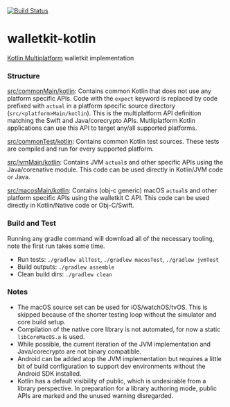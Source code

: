 [![Build Status](https://travis-ci.com/DrewCarlson/breadwallet-core.svg?branch=drew%2Fkotlin)](https://travis-ci.com/DrewCarlson/breadwallet-core)

# walletkit-kotlin
[Kotlin Multiplatform](https://kotl.in/multiplatform) walletkit implementation

### Structure

[src/commonMain/kotlin](src/commonMain/kotlin): Contains common Kotlin that does not use any platform specific APIs.
Code with the `expect` keyword is replaced by code prefixed with `actual` in a platform specific source directory (`src/<platform>Main/kotlin`).
This is the multiplatform API definition matching the Swift and Java/corecrypto APIs.
Mutliplatform Kotlin applications can use this API to target any/all supported platforms.

[src/commonTest/kotlin](src/commonTest/kotlin): Contains common Kotlin test sources.
These tests are compiled and run for every supported platform.

[src/jvmMain/kotlin](src/jvmMain/kotlin): Contains JVM `actual`s and other specific APIs using the Java/corenative module.
This code can be used directly in Kotlin/JVM code or Java.

[src/macosMain/kotlin](src/macosMain/kotlin): Contains (obj-c generic) macOS `actual`s and other platform specific APIs using the walletkit C API.
This code can be used directly in Kotlin/Native code or Obj-C/Swift.

### Build and Test

Running any gradle command will download all of the necessary tooling, note the first run takes some time.

* Run tests: `./gradlew allTest`, `./gradlew macosTest`, `./gradlew jvmTest`
* Build outputs: `./gradlew assemble`
* Clean build dirs: `./gradlew clean`

### Notes

- The macOS source set can be used for iOS/watchOS/tvOS. This is skipped because of the shorter testing loop without the simulator and core build setup.
- Compilation of the native core library is not automated, for now a static `libCoreMacOS.a` is used.
- While possible, the current iteration of the JVM implementation and Java/corecrypto are not binary compatible.
- Android can be added atop the JVM implementation but requires a little bit of build configuration to support dev environments without the Android SDK installed.
- Kotlin has a default visibility of public, which is undesirable from a library perspective.  In preparation for a library authoring mode, public APIs are marked and the unused warning disregarded.
